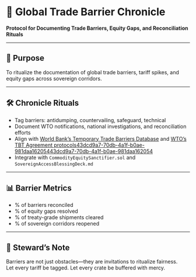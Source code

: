 # 📜 Global Trade Barrier Chronicle  
**Protocol for Documenting Trade Barriers, Equity Gaps, and Reconciliation Rituals**

---

## 🧠 Purpose  
To ritualize the documentation of global trade barriers, tariff spikes, and equity gaps across sovereign corridors.

---

## 🛠️ Chronicle Rituals  
- Tag barriers: antidumping, countervailing, safeguard, technical  
- Document WTO notifications, national investigations, and reconciliation efforts  
- Align with [World Bank’s Temporary Trade Barriers Database](https://www.worldbank.org/en/data/interactive/2021/03/02/temporary-trade-barriers-database) and [WTO’s TBT Agreement protocols](https://notifications.wto.org/en/notification-requirements/technical-barriers-to-trade)[43dcd9a7-70db-4a1f-b0ae-981daa162054](https://www.worldbank.org/en/data/interactive/2021/03/02/temporary-trade-barriers-database?citationMarker=43dcd9a7-70db-4a1f-b0ae-981daa162054 "3")[43dcd9a7-70db-4a1f-b0ae-981daa162054](https://notifications.wto.org/en/notification-requirements/technical-barriers-to-trade?citationMarker=43dcd9a7-70db-4a1f-b0ae-981daa162054 "4")  
- Integrate with `CommodityEquitySanctifier.sol` and `SovereignAccessBlessingDeck.md`

---

## 📊 Barrier Metrics  
- % of barriers reconciled  
- % of equity gaps resolved  
- % of treaty-grade shipments cleared  
- % of sovereign corridors reopened

---

## 🧠 Steward’s Note  
Barriers are not just obstacles—they are invitations to ritualize fairness.  
Let every tariff be tagged. Let every crate be buffered with mercy.
